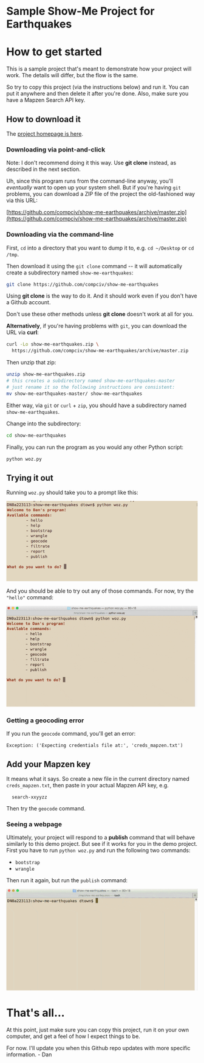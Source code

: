 # Sample Show-Me Project for Earthquakes

# How to get started

This is a sample project that's meant to demonstrate how your project will work. The details will differ, but the flow is the same.

So try to copy this project (via the instructions below) and run it. You can put it anywhere and then delete it after you're done. Also, make sure you have a Mapzen Search API key.


## How to download it

The [project homepage is here](https://github.com/compciv/show-me-earthquakes).

### Downloading via point-and-click

Note: I don't recommend doing it this way. Use __git clone__ instead, as described in the next section.

Uh, since this program runs from the command-line anyway, you'll _eventually_ want to open up your system shell. But if you're having `git` problems, you can download a ZIP file of the project the old-fashioned way via this URL:

[https://github.com/compciv/show-me-earthquakes/archive/master.zip](https://github.com/compciv/show-me-earthquakes/archive/master.zip)


### Downloading via the command-line



First, `cd` into a directory that you want to dump it to, e.g. `cd ~/Desktop` or `cd /tmp`.

Then download it using the `git clone` command -- it will automatically create a subdirectory named `show-me-earthquakes`:

~~~sh
git clone https://github.com/compciv/show-me-earthquakes
~~~

Using __git clone__ is the way to do it. And it should work even if you don't have a Github account. 

Don't use these other methods unless __git clone__ doesn't work at all for you.



__Alternatively__, if you're having problems with `git`, you can download the URL via __curl__:

~~~sh
curl -Lo show-me-earthquakes.zip \
  https://github.com/compciv/show-me-earthquakes/archive/master.zip 
~~~

Then unzip that zip:

~~~sh
unzip show-me-earthquakes.zip
# this creates a subdirectory named show-me-earthquakes-master
# just rename it so the following instructions are consistent:
mv show-me-earthquakes-master/ show-me-earthquakes
~~~

Either way, via `git` or `curl` + `zip`, you should have a subdirectory named `show-me-earthquakes`. 

Change into the subdirectory:

~~~sh
cd show-me-earthquakes
~~~

Finally, you can run the program as you would any other Python script:

~~~sh
python woz.py
~~~

## Trying it out

Running `woz.py` should take you to a prompt like this:

![image welcome.png](sample-data/assets/welcome.png)

And you should be able to try out any of those commands. For now, try the `"hello"` command:

![img](sample-data/assets/hello-quakes.gif)


### Getting a geocoding error

If you run the `geocode` command, you'll get an error:

~~~
Exception: ('Expecting credentials file at:', 'creds_mapzen.txt')
~~~


## Add your Mapzen key

It means what it says. So create a new file in the current directory named `creds_mapzen.txt`, then paste in your actual Mapzen API key, e.g.

      search-xxyyzz

Then try the `geocode` command.


### Seeing a webpage

Ultimately, your project will respond to a __publish__ command that will behave similarly to this demo project. But see if it works for you in the demo project. First you have to run `python woz.py` and run the following two commands:

- `bootstrap`
- `wrangle`

Then run it again, but run the `publish` command:

![img](sample-data/assets/hello-nic-cage.gif)


# That's all...

At this point, just make sure you can copy this project, run it on your own computer, and get a feel of how I expect things to be.

For now. I'll update you when this Github repo updates with more specific information. - Dan










